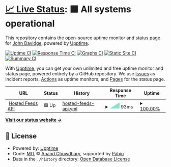 # [📈 Live Status](https://johndavidge.github.io/status-page): <!--live status--> **🟩 All systems operational**

This repository contains the open-source uptime monitor and status page for [John Davidge](https://johndavidge.github.io/status-page), powered by [Upptime](https://github.com/upptime/upptime).

[![Uptime CI](https://github.com/johndavidge/status-page/workflows/Uptime%20CI/badge.svg)](https://github.com/johndavidge/status-page/actions?query=workflow%3A%22Uptime+CI%22)
[![Response Time CI](https://github.com/johndavidge/status-page/workflows/Response%20Time%20CI/badge.svg)](https://github.com/johndavidge/status-page/actions?query=workflow%3A%22Response+Time+CI%22)
[![Graphs CI](https://github.com/johndavidge/status-page/workflows/Graphs%20CI/badge.svg)](https://github.com/johndavidge/status-page/actions?query=workflow%3A%22Graphs+CI%22)
[![Static Site CI](https://github.com/johndavidge/status-page/workflows/Static%20Site%20CI/badge.svg)](https://github.com/johndavidge/status-page/actions?query=workflow%3A%22Static+Site+CI%22)
[![Summary CI](https://github.com/johndavidge/status-page/workflows/Summary%20CI/badge.svg)](https://github.com/johndavidge/status-page/actions?query=workflow%3A%22Summary+CI%22)

With [Upptime](https://upptime.js.org), you can get your own unlimited and free uptime monitor and status page, powered entirely by a GitHub repository. We use [Issues](https://github.com/johndavidge/status-page/issues) as incident reports, [Actions](https://github.com/johndavidge/status-page/actions) as uptime monitors, and [Pages](https://johndavidge.github.io/status-page) for the status page.

<!--start: status pages-->
<!-- This summary is generated by Upptime (https://github.com/upptime/upptime) -->
<!-- Do not edit this manually, your changes will be overwritten -->
<!-- prettier-ignore -->
| URL | Status | History | Response Time | Uptime |
| --- | ------ | ------- | ------------- | ------ |
| <img alt="" src="https://icons.duckduckgo.com/ip3/www.google.com.ico" height="13"> [Hosted Feeds API](https://www.google.com) | 🟩 Up | [hosted-feeds-api.yml](https://github.com/johndavidge/status-page/commits/HEAD/history/hosted-feeds-api.yml) | <details><summary><img alt="Response time graph" src="./graphs/hosted-feeds-api/response-time-week.png" height="20"> 93ms</summary><br><a href="https://johndavidge.github.io/status-page/history/hosted-feeds-api"><img alt="Response time 93" src="https://img.shields.io/endpoint?url=https%3A%2F%2Fraw.githubusercontent.com%2Fjohndavidge%2Fstatus-page%2FHEAD%2Fapi%2Fhosted-feeds-api%2Fresponse-time.json"></a><br><a href="https://johndavidge.github.io/status-page/history/hosted-feeds-api"><img alt="24-hour response time 93" src="https://img.shields.io/endpoint?url=https%3A%2F%2Fraw.githubusercontent.com%2Fjohndavidge%2Fstatus-page%2FHEAD%2Fapi%2Fhosted-feeds-api%2Fresponse-time-day.json"></a><br><a href="https://johndavidge.github.io/status-page/history/hosted-feeds-api"><img alt="7-day response time 93" src="https://img.shields.io/endpoint?url=https%3A%2F%2Fraw.githubusercontent.com%2Fjohndavidge%2Fstatus-page%2FHEAD%2Fapi%2Fhosted-feeds-api%2Fresponse-time-week.json"></a><br><a href="https://johndavidge.github.io/status-page/history/hosted-feeds-api"><img alt="30-day response time 93" src="https://img.shields.io/endpoint?url=https%3A%2F%2Fraw.githubusercontent.com%2Fjohndavidge%2Fstatus-page%2FHEAD%2Fapi%2Fhosted-feeds-api%2Fresponse-time-month.json"></a><br><a href="https://johndavidge.github.io/status-page/history/hosted-feeds-api"><img alt="1-year response time 93" src="https://img.shields.io/endpoint?url=https%3A%2F%2Fraw.githubusercontent.com%2Fjohndavidge%2Fstatus-page%2FHEAD%2Fapi%2Fhosted-feeds-api%2Fresponse-time-year.json"></a></details> | <details><summary><a href="https://johndavidge.github.io/status-page/history/hosted-feeds-api">100.00%</a></summary><a href="https://johndavidge.github.io/status-page/history/hosted-feeds-api"><img alt="All-time uptime 100.00%" src="https://img.shields.io/endpoint?url=https%3A%2F%2Fraw.githubusercontent.com%2Fjohndavidge%2Fstatus-page%2FHEAD%2Fapi%2Fhosted-feeds-api%2Fuptime.json"></a><br><a href="https://johndavidge.github.io/status-page/history/hosted-feeds-api"><img alt="24-hour uptime 100.00%" src="https://img.shields.io/endpoint?url=https%3A%2F%2Fraw.githubusercontent.com%2Fjohndavidge%2Fstatus-page%2FHEAD%2Fapi%2Fhosted-feeds-api%2Fuptime-day.json"></a><br><a href="https://johndavidge.github.io/status-page/history/hosted-feeds-api"><img alt="7-day uptime 100.00%" src="https://img.shields.io/endpoint?url=https%3A%2F%2Fraw.githubusercontent.com%2Fjohndavidge%2Fstatus-page%2FHEAD%2Fapi%2Fhosted-feeds-api%2Fuptime-week.json"></a><br><a href="https://johndavidge.github.io/status-page/history/hosted-feeds-api"><img alt="30-day uptime 100.00%" src="https://img.shields.io/endpoint?url=https%3A%2F%2Fraw.githubusercontent.com%2Fjohndavidge%2Fstatus-page%2FHEAD%2Fapi%2Fhosted-feeds-api%2Fuptime-month.json"></a><br><a href="https://johndavidge.github.io/status-page/history/hosted-feeds-api"><img alt="1-year uptime 100.00%" src="https://img.shields.io/endpoint?url=https%3A%2F%2Fraw.githubusercontent.com%2Fjohndavidge%2Fstatus-page%2FHEAD%2Fapi%2Fhosted-feeds-api%2Fuptime-year.json"></a></details>

<!--end: status pages-->

[**Visit our status website →**](https://johndavidge.github.io/status-page)

## 📄 License

- Powered by: [Upptime](https://github.com/upptime/upptime)
- Code: [MIT](./LICENSE) © [Anand Chowdhary](https://anandchowdhary.com), supported by [Pabio](https://pabio.com)
- Data in the `./history` directory: [Open Database License](https://opendatacommons.org/licenses/odbl/1-0/)
